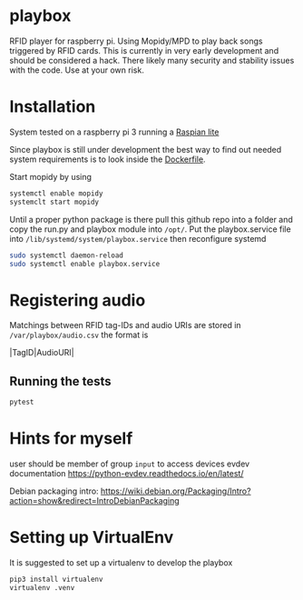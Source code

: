 # playbox
RFID player for raspberry pi. Using Mopidy/MPD to play back songs triggered by RFID cards. This is currently in very early development and should be considered a hack. There likely many security and stability issues with the code. Use at your own risk. 

# Installation

System tested on a raspberry pi 3 running a [Raspian lite](https://www.raspberrypi.org/downloads/raspbian/)

Since playbox is still under development the best way to find out needed system requirements is to look inside the [Dockerfile](Dockerfile). 

Start mopidy by using 
```bash 
systemctl enable mopidy
systemclt start mopidy
```

Until a proper python package is there pull this github repo into a folder and copy the run.py and playbox module into `/opt/`. Put the playbox.service file into `/lib/systemd/system/playbox.service` 
then reconfigure systemd

```bash
sudo systemctl daemon-reload
sudo systemctl enable playbox.service
```

# Registering audio

Matchings between RFID tag-IDs and audio URIs are stored in `/var/playbox/audio.csv` the format is 

|TagID|AudioURI|

## Running the tests

```bash
pytest
```

# Hints for myself
user should be member of group `input` to access devices
evdev documentation
https://python-evdev.readthedocs.io/en/latest/

Debian packaging intro: https://wiki.debian.org/Packaging/Intro?action=show&redirect=IntroDebianPackaging

# Setting up VirtualEnv

It is suggested to set up a virtualenv to develop the playbox

```bash
pip3 install virtualenv
virtualenv .venv
```